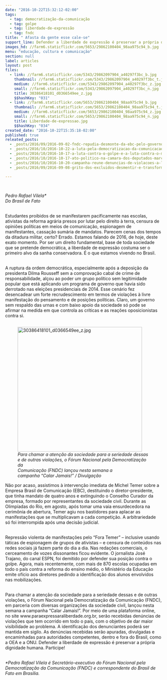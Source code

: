 ```yaml
---
date: "2016-10-22T15:32:12-02:00"
tags:
  - tag: democratização-da-comunicação
  - tag: golpe
  - tag: liberdade-de-expressão
  - tag: fndc
title: " Afasta da gente esse cale-se"
support_line: Defender a liberdade de expressão é preservar a própria dignidade humana
images_hd: //farm6.staticflickr.com/5653/29862100404_98aa975c94_b.jpg
menu: "educação, cultura e comunicação"
section: null
label: articles
layout: post
files:
  - link: //farm6.staticflickr.com/5343/29862097904_a40297f3bc_b.jpg
    thumbnail: //farm6.staticflickr.com/5343/29862097904_a40297f3bc_t.jpg
    medium: //farm6.staticflickr.com/5343/29862097904_a40297f3bc_z.jpg
    small: //farm6.staticflickr.com/5343/29862097904_a40297f3bc_n.jpg
    title: 30386418101_d0366549ee_z.jpg
    $$hashKey: "031"
  - link: //farm6.staticflickr.com/5653/29862100404_98aa975c94_b.jpg
    thumbnail: //farm6.staticflickr.com/5653/29862100404_98aa975c94_t.jpg
    medium: //farm6.staticflickr.com/5653/29862100404_98aa975c94_z.jpg
    small: //farm6.staticflickr.com/5653/29862100404_98aa975c94_n.jpg
    title: Liberdade-de-expressao.jpg
    $$hashKey: "034"
created_date: "2016-10-22T15:35:18-02:00"
published: true
releated_posts:
  - _posts/2016/09/2016-09-02-fndc-repudia-desmonte-da-ebc-pelo-governo-temer.md
  - _posts/2016/10/2016-10-22-a-luta-pela-democratizacao-da-comunicacao-e-central-contra-o-golpe.md
  - _posts/2016/10/2016-10-17-a-luta-contra-o-golpe-e-a-luta-contra-o-monopolio-midiatico.md
  - _posts/2016/10/2016-10-17-ato-politico-na-camara-dos-deputados-marcara-25-anos-do-fndc.md
  - _posts/2016/10/2016-10-20-campanha-reune-denuncias-de-violacoes-a-liberdade-de-expressao.md
  - _posts/2016/09/2016-09-08-grito-dos-excluidos-desmentir-e-transformar-a-midia-porque-comunicacao-e-direito-e-direito-se-conquista.md

---
```

<p>&nbsp;</p>

<p><em>Pedro Rafael Vilela*<br />
Do Brasil de Fato&nbsp;</em></p>

<p><br />
Estudantes proibidos de se manifestarem pacificamente nas escolas, ativistas da reforma agr&aacute;ria presos por lutar pelo direito &agrave; terra, censura de opini&otilde;es pol&iacute;ticas em meios de comunica&ccedil;&atilde;o, espionagem de manifestantes, cassa&ccedil;&atilde;o sum&aacute;ria de mandatos. Parecem cenas dos tempos da ditadura militar, certo? Errado. Estamos falando de 2016, de hoje, deste exato momento. Por ser um direito fundamental, base de toda sociedade que se pretende democr&aacute;tica, a liberdade de express&atilde;o costuma ser o primeiro alvo da sanha conservadora. &Eacute; o que estamos vivendo no Brasil.</p>

<p><br />
A ruptura da ordem democr&aacute;tica, especialmente ap&oacute;s a deposi&ccedil;&atilde;o da presidenta Dilma Rousseff sem a comprova&ccedil;&atilde;o cabal de crime de responsabilidade, al&ccedil;ou ao poder um grupo pol&iacute;tico sem legitimidade popular que est&aacute; aplicando um programa de governo que havia sido derrotado nas elei&ccedil;&otilde;es presidenciais de 2014. Esse cen&aacute;rio fez desencadear um forte recrudescimento em termos de viola&ccedil;&otilde;es &agrave; livre manifesta&ccedil;&atilde;o do pensamento e de posi&ccedil;&otilde;es pol&iacute;ticas. Claro, um governo sem respaldo das urnas e com baixo apoio da sociedade s&oacute; pode se afirmar na medida em que controla as cr&iacute;ticas e as rea&ccedil;&otilde;es oposicionistas contra si.</p>

<figure class="image" style="float:left"><img alt="30386418101_d0366549ee_z.jpg" height="400" src="//farm6.staticflickr.com/5343/29862097904_a40297f3bc_b.jpg" width="400" />
<figcaption><em>Para chamar a aten&ccedil;&atilde;o da sociedade para a seriedade dessas<br />
e de outras viola&ccedil;&otilde;es, o F&oacute;rum Nacional pela Democratiza&ccedil;&atilde;o da<br />
Comunica&ccedil;&atilde;o (FNDC) lan&ccedil;ou nesta semana a<br />
campanha &ldquo;Calar Jamais!&rdquo; / Divulga&ccedil;&atilde;o</em></figcaption>
</figure>

<p><br />
N&atilde;o por acaso, assistimos &agrave; interven&ccedil;&atilde;o imediata de Michel Temer sobre a Empresa Brasil de Comunica&ccedil;&atilde;o (EBC), destituindo o diretor-presidente, que tinha mandato de quatro anos e extinguindo o Conselho Curador da empresa, formado por representantes da sociedade civil. Durante as Olimp&iacute;adas do Rio, em agosto, ap&oacute;s tomar uma vaia ensurdecedora na cerim&ocirc;nia de abertura, Temer agiu nos bastidores para aplacar as manifesta&ccedil;&otilde;es que se multiplicavam a cada competi&ccedil;&atilde;o. A arbitrariedade s&oacute; foi interrompida ap&oacute;s uma decis&atilde;o judicial.</p>

<p><br />
Repress&atilde;o violenta de manifesta&ccedil;&otilde;es pelo &ldquo;Fora Temer&rdquo; &ndash; inclusive usando t&aacute;ticas de espionagem de grupos de ativistas &ndash; e censura de conte&uacute;dos nas redes sociais j&aacute; fazem parte do dia a dia. Nas reda&ccedil;&otilde;es comerciais, o cerceamento de vozes dissonantes ficou evidente. O jornalista Jos&eacute; Trajano, do canal ESPN, foi demitido por defender sua posi&ccedil;&atilde;o contra o golpe. Agora, mais recentemente, com mais de 870 escolas ocupadas em todo o pa&iacute;s contra a reforma do ensino m&eacute;dio, o Minist&eacute;rio da Educa&ccedil;&atilde;o emite of&iacute;cio aos diretores pedindo a identifica&ccedil;&atilde;o dos alunos envolvidos nas mobiliza&ccedil;&otilde;es.</p>

<p><br />
Para chamar a aten&ccedil;&atilde;o da sociedade para a seriedade dessas e de outras viola&ccedil;&otilde;es, o F&oacute;rum Nacional pela Democratiza&ccedil;&atilde;o da Comunica&ccedil;&atilde;o (FNDC), em parceria com diversas organiza&ccedil;&otilde;es da sociedade civil, lan&ccedil;ou nesta semana a campanha &ldquo;Calar Jamais!&rdquo;. Por meio de uma plataforma online, no site www.paraexpressaraliberdade.org.br, ser&atilde;o recebidas den&uacute;ncias de viola&ccedil;&otilde;es que tem ocorrido em todo o pa&iacute;s, com o objetivo de dar maior visibilidade ao problema. A identifica&ccedil;&atilde;o dos denunciantes poder&aacute; ser mantida em sigilo. As den&uacute;ncias recebidas ser&atilde;o apuradas, divulgadas e encaminhadas para autoridades competentes, dentro e fora do Brasil, como a OEA e a ONU. Defender a liberdade de express&atilde;o &eacute; preservar a pr&oacute;pria dignidade humana. Participe!</p>

<p><br />
<em>*Pedro Rafael Vilela &eacute; Secret&aacute;rio-executivo do F&oacute;rum Nacional pela Democratiza&ccedil;&atilde;o da Comunica&ccedil;&atilde;o (FNDC) e correspondente do Brasil de Fato em Bras&iacute;lia.&nbsp;</em></p>
